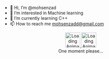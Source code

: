 - 👋 Hi, I’m @mohsenzad
- 👀 I’m interested in Machine learning
- 🌱 I’m currently learning C++
- 📫 How to reach me mohsenzadd@gmail.com
<p align="center">
  <a href="https://muniftanjim.dev#gh-dark-mode-only">
    <img src="./mona-loading-dark.gif#gh-dark-mode-only" href="./mona-loading-dark.gif#gh-dark-mode-only" alt="Loading Animation" width="48" />
  </a>
  <a href="https://muniftanjim.dev#gh-light-mode-only">
    <img src="./mona-loading-default.gif#gh-light-mode-only" href="./mona-loading-default.gif#gh-light-mode-only" alt="Loading Animation" width="48" />
  </a>
  <br />
  <span>One moment please...</span>
</p>

<!---
mohsenzad/mohsenzad is a ✨ special ✨ repository because its `README.md` (this file) appears on your GitHub profile.
You can click the Preview link to take a look at your changes.
--->
